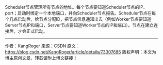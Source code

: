 Scheduler节点管理所有节点的地址。每个节点要知道Scheduler节点的IP、port；启动时绑定一个本地端口，并向Scheduler节点报告。Scheduler节点在每个几点启动后，给节点分配ID，把节点信息通知出去（例如Worker节点要知道Server节点IP和端口，Server节点要知道Worker节点的IP和端口）。节点在建立连接后，才会正式启动。


--------------------- 
作者：KangRoger 
来源：CSDN 
原文：https://blog.csdn.net/KangRoger/article/details/73307685 
版权声明：本文为博主原创文章，转载请附上博文链接！
